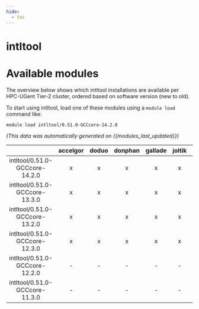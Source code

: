 ```yaml
---
hide:
  - toc
---
```


intltool
========

# Available modules


The overview below shows which intltool installations are available per HPC-UGent Tier-2 cluster, ordered based on software version (new to old).

To start using intltool, load one of these modules using a `module load` command like:

```shell
module load intltool/0.51.0-GCCcore-14.2.0
```

*(This data was automatically generated on {{modules_last_updated}})*

| |accelgor|doduo|donphan|gallade|joltik|litleo|shinx|
| :---: | :---: | :---: | :---: | :---: | :---: | :---: | :---: |
|intltool/0.51.0-GCCcore-14.2.0|x|x|x|x|x|x|x|
|intltool/0.51.0-GCCcore-13.3.0|x|x|x|x|x|x|x|
|intltool/0.51.0-GCCcore-13.2.0|x|x|x|x|x|x|x|
|intltool/0.51.0-GCCcore-12.3.0|x|x|x|x|x|x|x|
|intltool/0.51.0-GCCcore-12.2.0|-|-|-|-|-|x|x|
|intltool/0.51.0-GCCcore-11.3.0|-|-|-|-|-|x|x|

